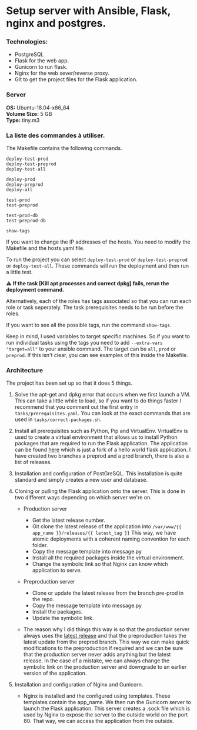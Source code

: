# Setup server with Ansible, Flask, nginx and postgres.


### Technologies:

-   PostgreSQL
-   Flask for the web app.
-   Gunicorn to run flask.
-   Nginx for the web sever/reverse proxy.
-   Git to get the project files for the Flask application.

### Server

**OS:** Ubuntu-18.04-x86_64  
**Volume Size:** 5 GB  
**Type:** tiny.m3

### La liste des commandes à utiliser.

The Makefile contains the following commands.

```
deploy-test-prod
deploy-test-preprod
deploy-test-all

deploy-prod
deploy-preprod
deploy-all

test-prod
test-preprod

test-prod-db
test-preprod-db

show-tags
```

If you want to change the IP addresses of the hosts. You need to modify the Makefile and the hosts.yaml file.

To run the project you can select `deploy-test-prod` or `deploy-test-preprod` or `deploy-test-all`. These commands will run the deployment and then run a little test.

&#x26a0;&#xfe0f; **If the task [Kill apt processes and correct dpkg] fails, rerun the deployment command.**

Alternatively, each of the roles has tags associated so that you can run each role or task seperately. The task prerequisites needs to be run before the roles.

If you want to see all the possible tags, run the command `show-tags`.

Keep in mind, I used variables to target specific machines. So if you want to run individual tasks using the tags you need to add `--extra-vars "target=all"` to your ansible command. The target can be `all`, `prod` or `preprod`. If this isn't clear, you can see examples of this inside the Makefile.

### Architecture

The project has been set up so that it does 5 things.

1. Solve the apt-get and dpkg error that occurs when we first launch a VM. This can take a little while to load, so if you want to do things faster I recommend that you comment out the first entry in `tasks/prerequisites.yaml`. You can look at the exact commands that are used in `tasks/correct-packages.sh`.

2. Install all prerequisites such as Python, Pip and VirtualEnv. VirtualEnv is used to create a virtual environment that allows us to install Python packages that are required to run the Flask application. The application can be found [here](https://github.com/mierz00/flask-hello-world) which is just a fork of a hello world flask application. I have created two branches a preprod and a prod branch, there is also a list of releases.

3. Installation and configuration of PostGreSQL. This installation is quite standard and simply creates a new user and database.

4. Cloning or pulling the Flask application onto the server. This is done in two different ways depending on which server we're on.

    - Production server
        - Get the latest release number.
        - Git clone the latest release of the application into `/var/www/{{ app_name }}/releases/{{ latest_tag }}` This way, we have atomic deployments with a coherent naming convention for each folder.
        - Copy the message template into message.py
        - Install all the required packages inside the virtual environment.
        - Change the symbolic link so that Nginx can know which application to serve.
    - Preproduction server

        - Clone or update the latest release from the branch pre-prod in the repo.
        - Copy the message template into message.py
        - Install the packages.
        - Update the symbolic link.

    - The reason why I did things this way is so that the production server always uses the [latest release](https://github.com/mierz00/flask-hello-world/releases) and that the preproduction takes the latest update from the preprod branch. This way we can make quick modifications to the preproduction if required and we can be sure that the production server never adds anything but the latest release. In the case of a mistake, we can always change the symbolic link on the production server and downgrade to an earlier version of the application.

5) Installation and configuration of Nginx and Gunicorn.

    - Nginx is installed and the configured using templates. These templates contain the app_name. We then run the Gunicorn server to launch the Flask application. This server creates a .sock file which is used by Nginx to expose the server to the outside world on the port 80. That way, we can access the application from the outside.
